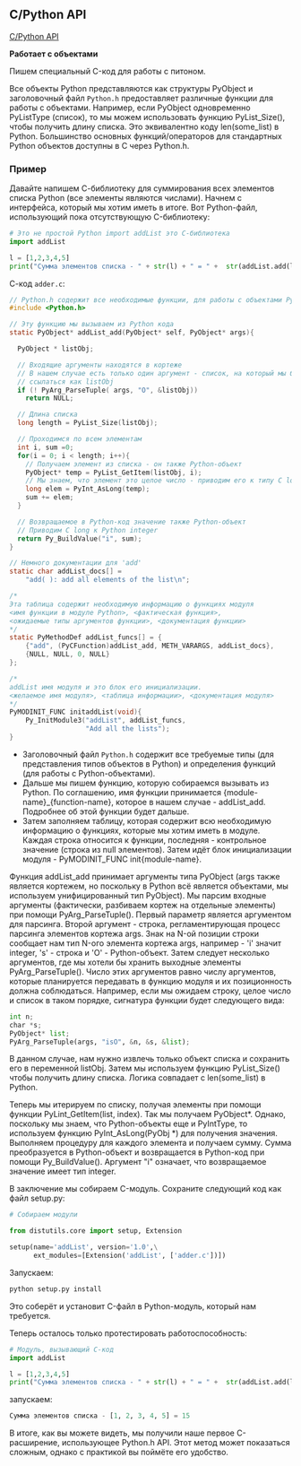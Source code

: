 ## C/Python API

[C/Python API](https://docs.python.org/3/c-api/)

**Работает с объектами**

Пишем специальный C-код для работы с питоном.

Все объекты Python представляются как структуры PyObject и заголовочный файл `Python.h` предоставляет различные функции для работы с объектами. Например, если PyObject одновременно PyListType (список), то мы можем использовать функцию PyList_Size(), чтобы получить длину списка. Это эквивалентно коду len(some_list) в Python. Большинство основных функций/операторов для стандартных Python объектов доступны в C через Python.h.

### Пример

Давайте напишем С-библиотеку для суммирования всех элементов списка Python (все элементы являются числами).
Начнем с интерфейса, который мы хотим иметь в итоге. Вот Python-файл, использующий пока отсутствующую C-библиотеку:

```python
# Это не простой Python import addList это C-библиотека
import addList

l = [1,2,3,4,5]
print("Сумма элементов списка - " + str(l) + " = " +  str(addList.add(l)))
```

С-код `adder.c`:

```c
// Python.h содержит все необходимые функции, для работы с объектами Python
#include <Python.h>

// Эту функцию мы вызываем из Python кода
static PyObject* addList_add(PyObject* self, PyObject* args){

  PyObject * listObj;

  // Входящие аргументы находятся в кортеже
  // В нашем случае есть только один аргумент - список, на который мы будем
  // ссылаться как listObj
  if (! PyArg_ParseTuple( args, "O", &listObj))
    return NULL;

  // Длина списка
  long length = PyList_Size(listObj);

  // Проходимся по всем элементам
  int i, sum =0;
  for(i = 0; i < length; i++){
    // Получаем элемент из списка - он также Python-объект
    PyObject* temp = PyList_GetItem(listObj, i);
    // Мы знаем, что элемент это целое число - приводим его к типу C long
    long elem = PyInt_AsLong(temp);
    sum += elem;
  }

  // Возвращаемое в Python-код значение также Python-объект
  // Приводим C long к Python integer
  return Py_BuildValue("i", sum);
}

// Немного документации для 'add'
static char addList_docs[] =
    "add( ): add all elements of the list\n";

/*
Эта таблица содержит необходимую информацию о функциях модуля
<имя функции в модуле Python>, <фактическая функция>,
<ожидаемые типы аргументов функции>, <документация функции>
*/
static PyMethodDef addList_funcs[] = {
    {"add", (PyCFunction)addList_add, METH_VARARGS, addList_docs},
    {NULL, NULL, 0, NULL}
};

/*
addList имя модуля и это блок его инициализации.
<желаемое имя модуля>, <таблица информации>, <документация модуля>
*/
PyMODINIT_FUNC initaddList(void){
    Py_InitModule3("addList", addList_funcs,
                   "Add all the lists");
}
```

* Заголовочный файл `Python.h` содержит все требуемые типы (для представления типов объектов в Python) и определения функций (для работы с Python-объектами).
* Дальше мы пишем функцию, которую собираемся вызывать из Python. По соглашению, имя функции принимается {module-name}\_{function-name}, которое в нашем случае - addList\_add. Подробнее об этой функции будет дальше.
* Затем заполняем таблицу, которая содержит всю необходимую информацию о функциях, которые мы хотим иметь в модуле. Каждая строка относится к функции, последняя - контрольное значение (строка из null элементов).
Затем идёт блок инициализации модуля - PyMODINIT\_FUNC init{module-name}.

Функция addList_add принимает аргументы типа PyObject (args также является кортежем, но поскольку в Python всё является объектами, мы используем унифицированный тип PyObject). Мы парсим входные аргументы (фактически, разбиваем кортеж на отдельные элементы) при помощи PyArg\_ParseTuple(). Первый параметр является аргументом для парсинга. Второй аргумент - строка, регламентирующая процесс парсинга элементов кортежа args. Знак на N-ой позиции строки сообщает нам тип N-ого элемента кортежа args, например - 'i' значит integer, 's' - строка и 'O' - Python-объект. Затем следует несколько аргументов, где мы хотели бы хранить выходные элементы PyArg_ParseTuple(). Число этих аргументов равно числу аргументов, которые планируется передавать в функцию модуля и их позиционность должна соблюдаться. Например, если мы ожидаем строку, целое число и список в таком порядке, сигнатура функции будет следующего вида:
```python
int n;
char *s;
PyObject* list;
PyArg_ParseTuple(args, "isO", &n, &s, &list);
```
В данном случае, нам нужно извлечь только объект списка и сохранить его в переменной listObj. Затем мы используем функцию PyList\_Size() чтобы получить длину списка. Логика совпадает с len(some\_list) в Python.

Теперь мы итерируем по списку, получая элементы при помощи функции PyLint\_GetItem(list, index). Так мы получаем PyObject\*. Однако, поскольку мы знаем, что Python-объекты еще и PyIntType, то используем функцию PyInt\_AsLong(PyObj \*) для получения значения. Выполняем процедуру для каждого элемента и получаем сумму.
Сумма преобразуется в Python-объект и возвращается в Python-код при помощи Py\_BuildValue(). Аргумент "i" означает, что возвращаемое значение имеет тип integer.

В заключение мы собираем C-модуль. Сохраните следующий код как файл setup.py:
```python
# Собираем модули

from distutils.core import setup, Extension

setup(name='addList', version='1.0',\
      ext_modules=[Extension('addList', ['adder.c'])])
```
Запускаем:
```python
python setup.py install
```

Это соберёт и установит C-файл в Python-модуль, который нам требуется.

Теперь осталось только протестировать работоспособность:

```python
# Модуль, вызывающий C-код
import addList

l = [1,2,3,4,5]
print("Сумма элементов списка - " + str(l) + " = " +  str(addList.add(l)))
```

запускаем:
```python
Сумма элементов списка - [1, 2, 3, 4, 5] = 15
```

В итоге, как вы можете видеть, мы получили наше первое C-расширение, использующее Python.h API. Этот метод может показаться сложным, однако с практикой вы поймёте его удобство.
